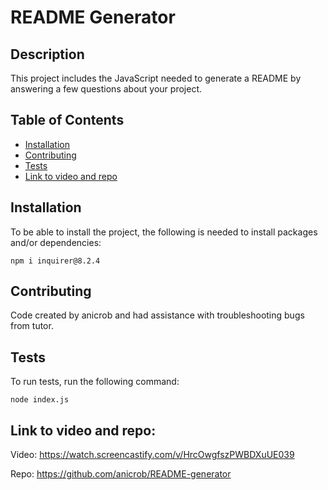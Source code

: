# README Generator

## Description

This project includes the JavaScript needed to generate a README by answering a few questions about your project.

## Table of Contents
* [Installation](#installation)
* [Contributing](#contributing)
* [Tests](#tests)
* [Link to video and repo ](#link-to-video-and-repo)


## Installation

To be able to install the project, the following is needed to install packages and/or dependencies:
~~~
npm i inquirer@8.2.4
~~~

## Contributing

Code created by anicrob and had assistance with troubleshooting bugs from tutor. 

## Tests

To run tests, run the following command:
~~~
node index.js
~~~

## Link to video and repo:

Video: https://watch.screencastify.com/v/HrcOwgfszPWBDXuUE039

Repo: https://github.com/anicrob/README-generator

